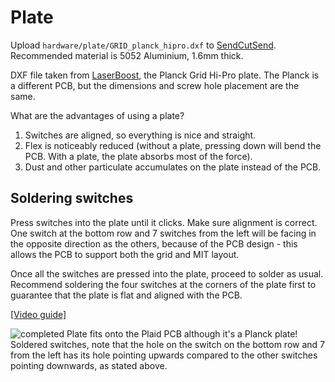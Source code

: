 # Plate

Upload `hardware/plate/GRID_planck_hipro.dxf`
to [SendCutSend](https://sendcutsend.com/).
Recommended material is 5052 Aluminium, 1.6mm thick.

DXF file taken from [LaserBoost](https://www.laserboost.com/plates-planck),
the Planck Grid Hi-Pro plate. The Planck is a different PCB, but the dimensions
and screw hole placement are the same.

What are the advantages of using a plate?

1. Switches are aligned, so everything is nice and straight.
2. Flex is noticeably reduced (without a plate, pressing down will bend
the PCB. With a plate, the plate absorbs most of the force).
3. Dust and other particulate accumulates on the plate instead of the PCB.

## Soldering switches
Press switches into the plate until it clicks.
Make sure alignment is correct.
One switch at the bottom row and 7 switches from the left will be facing in the
opposite direction as the others, because of the PCB design -
this allows the PCB to support both the grid and MIT layout.

Once all the switches are pressed into the plate, proceed to solder as usual.
Recommend soldering the four switches at the corners of the plate first
to guarantee that the plate is flat and aligned with the PCB. 

[[Video guide]](https://www.youtube.com/watch?v=NNLFTtYiXNg)

![completed](../img/completed.png)
Plate fits onto the Plaid PCB although it's a Planck plate!
Soldered switches, note that the hole on the switch on the bottom row
and 7 from the left has its hole pointing upwards compared to the other switches
pointing downwards, as stated above.

